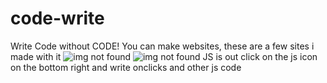 # code-write
Write Code without CODE!
You can make websites, these are a few sites i made with it
![img not found](https://bluhorse.ca/web.png)
![img not found](https://bluhorse.ca/check.png)
JS is out click on the js icon on the bottom right and
write onclicks and other js code
